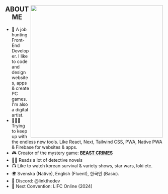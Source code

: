 <div>
  <img align="right" height="420" src="https://i.imgur.com/fOIAeij.png">
  <h2 align="center">ABOUT ME</h2>

- 🐧 A job hunting Front-End Developer. I like to code and design websites, apps & create PC games. I'm also a digital artist.
- 👨🏻‍💻 Trying to keep up with the endless new tools. Like React, Next, Tailwind CSS, PWA, Native PWA & Firebase for websites & apps.
- 🎮 Creator of the mystery game: [**BEAST CRIMES**](https://www.beastcrimes.com/)
- 🕵🏻 Reads a lot of detective novels
- 📺 Like to watch korean survival & variety shows, star wars, loki etc.
- 🌍 Svenska (Native), English (Fluent), 한국인 (Basic).
- 💬 Discord: @linkthedev
- 🦦 Next Convention: LIFC Online (2024)
